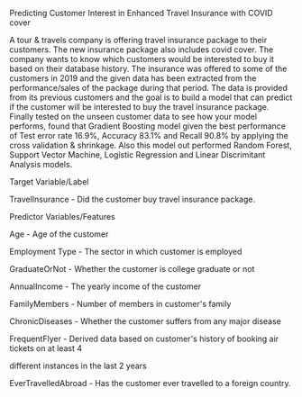 Predicting Customer Interest in Enhanced Travel Insurance with COVID cover

A tour & travels company is offering travel insurance package to their customers. The new insurance 
package also includes covid cover. The company wants to know which customers would be interested to 
buy it based on their database history. The insurance was offered to some of the customers in 2019 and 
the given data has been extracted from the performance/sales of the package during that period. The data 
is provided from its previous customers and the goal is to build a model that can predict if 
the customer will be interested to buy the travel insurance package. Finally tested on the unseen customer data to see 
how your model performs, found that Gradient Boosting model given the best performance of Test error rate 16.9%, Accuracy 83.1% and Recall 90.8% by applying the cross validation & shrinkage. Also this model out performed Random Forest, Support Vector Machine, Logistic Regression and Linear Discrimitant Analysis models.

Target Variable/Label

TravelInsurance - Did the customer buy travel insurance package.

Predictor Variables/Features

Age - Age of the customer

Employment Type - The sector in which customer is employed

GraduateOrNot - Whether the customer is college graduate or not

AnnualIncome - The yearly income of the customer 

FamilyMembers - Number of members in customer's family

ChronicDiseases - Whether the customer suffers from any major disease 

FrequentFlyer - Derived data based on customer's history of booking air tickets on at least 4 

different instances in the last 2 years

EverTravelledAbroad - Has the customer ever travelled to a foreign country.
